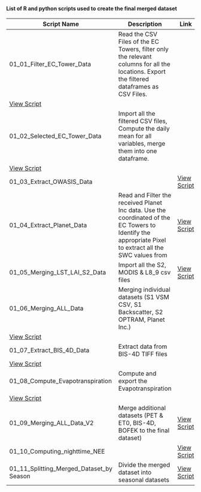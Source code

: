 #### List of R and python scripts used to create the final merged dataset

| Script Name | Description | Link |
|------------|------------|-------------|
| 01_01_Filter_EC_Tower_Data  | Read the CSV Files of the EC Towers, filter only the relevant columns for all the locations. Export the filtered dataframes as CSV Files.
  | [View Script](https://github.com/robduos/Master_Thesis/blob/main/01_Data_Pre_Processing/01_01_Filter_EC_Tower_Data.R) |
| 01_02_Selected_EC_Tower_Data  | Import all the filtered CSV files, Compute the daily mean for all variables, merge them into one dataframe.  
 | [View Script]() |
| 01_03_Extract_OWASIS_Data | | [View Script]() |
| 01_04_Extract_Planet_Data | Read and Filter the received Planet Inc data. Use the coordinated of the EC Towers to Identify the appropriate Pixel to extract all the SWC values from | [View Script]() |
| 01_05_Merging_LST_LAI_S2_Data | Import all the S2, MODIS & L8_9 csv files | [View Script]() |
| 01_06_Merging_ALL_Data | Merging individual datasets (S1 VSM CSV, S1 Backscatter, S2 OPTRAM, Planet Inc.)
 | [View Script]() |
| 01_07_Extract_BIS_4D_Data | Extract data from BIS-4D TIFF files 
 | [View Script]() |
| 01_08_Compute_Evapotranspiration | Compute and export the Evapotranspiration
 | [View Script]() |
| 01_09_Merging_ALL_Data_V2 | Merge additional datasets (PET & ET0, BIS-4D, BOFEK to the final dataset) | [View Script]() |
| 01_10_Computing_nighttime_NEE |  | [View Script]() |
| 01_11_Splitting_Merged_Dataset_by Season | Divide the merged dataset into seasonal datasets  | [View Script]() |